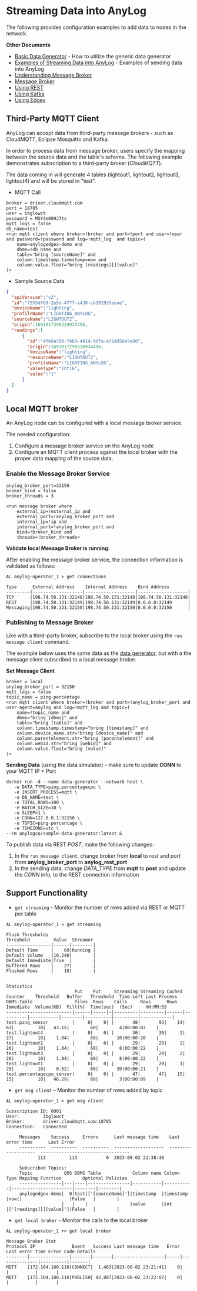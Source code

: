 # Streaming Data into AnyLog 

The following provides configuration examples to add data to nodes in the network. 

**Other Documents**
* [Basic Data Generator](Data%20Generator.md) - How to utilize the generic data generator
* [Examples of Streaming Data into AnyLog](../examples/Streaming%20Data%20into%20AnyLog.md) - Examples of sending data into AnyLog 
* [Understanding Message Broker](../background%20processes.md#message-broker)
* [Message Broker](../message%20broker.md)
* [Using REST](../using%20rest.md)
* [Using Kafka](../using%20kafka.md)
* [Using Edgex](../using%20edgex.md)

## Third-Party MQTT Client 
AnyLog can accept data from third-party message brokers - such as CloudMQTT, Eclipse Mosquitto and Kafka. 

In order to process data from message broker, users specify the mapping between the source data and the table's 
schema. The following example demonstrates subscription to a third-party broker (_CloudMQTT_). 

The data coming in will generate 4 tables (lightout1, lightout2, lightout3, lightout4) and will be stored in "test".  

* MQTT Call 
```anylog
broker = driver.cloudmqtt.com
port = 18785
user = ibglowct
password = MSY4e009J7ts
mqtt_logs = false 
db_name=test 
<run mqtt client where broker=!broker and port=!port and user=!user and password=!password and log=!mqtt_log  and topic=(
    name=anylogedgex-demo and 
    dbms=!db_name and 
    table="bring [sourceName]" and 
    column.timestamp.timestamp=now and 
    column.value.float="bring [readings][][value]"
)>	
```

* Sample Source Data 
```json
{
  "apiVersion":"v2",
  "id":"7555df69-2e5d-4777-a438-cb191935eeae",
  "deviceName":"lighting",
  "profileName":"LIGHTING_ANYLOG",
  "sourceName":"LIGHTOUT2",
  "origin":1691017298310934496,
  "readings":[
      {
        "id":"4f68a700-74b3-4b14-90fa-a764d56e5e00",
        "origin":1691017298310934496,
        "deviceName":"lighting",
        "resourceName":"LIGHTOUT2",
        "profileName":"LIGHTING_ANYLOG",
        "valueType":"Int16",
        "value":"1"
      }
  ]
}	
```

## Local MQTT broker 
An AnyLog node can be configured with a local message broker service.
   
The needed configuration:  
1. Configure a message broker service on the AnyLog node 
2. Configure an MQTT client process against the local broker with the proper data mapping of the source data.

### Enable the Message Broker Service
```anylog
anylog_broker_port=32150 
broker_bind = false 
broker_threads = 3

<run message broker where
    external_ip=!external_ip and 
    external_port=!anylog_broker_port and
    internal_ip=!ip and 
    internal_port=!anylog_broker_port and
    bind=!broker_bind and 
    threads=!broker_threads>
```

**Validate local Message Broker is running**: 

After enabling the message broker service, the connection information is validated as follows:  
```anylog
AL anylog-operator_1 > get connections

Type      External Address    Internal Address    Bind Address        
---------|-------------------|-------------------|-------------------|
TCP      |198.74.50.131:32148|198.74.50.131:32148|198.74.50.131:32148|
REST     |198.74.50.131:32149|198.74.50.131:32149|0.0.0.0:32149      |
Messaging|198.74.50.131:32150|198.74.50.131:32150|0.0.0.0:32150      |
```

### Publishing to Message Broker 
Like with a third-party broker, subscribe to the local broker using the `run message client` command.
 
The example below uses the same data as the [data generator](Data%20Generator.md), but with a the message client subscribed to
a local message broker. 
 
**Set Message Client**
```anylog
broker = local
anylog_broker_port = 32150 
mqtt_logs = false 
topic_name = ping-percentage
<run mqtt client where broker=!broker and port=!anylog_broker_port and user-agent=anylog and log=!mqtt_log and topic=(
    name=!topic_name and
    dbms="bring [dbms]" and
    table="bring [table]" and
    column.timestamp.timestamp="bring [timestamp]" and
    column.device_name.str="bring [device_name]" and
    column.parentelement.str="bring [parentelement]" and
    column.webid.str="bring [webid]" and
    column.value.float="bring [value]"
)> 
```

**Sending Data** (using the data simulator) - make sure to update **CONN** to your MQTT IP + Port 
 
```shell
docker run -d --name data-generator --network host \
   -e DATA_TYPE=ping,percentagecpu \
   -e INSERT_PROCESS=mqtt \
   -e DB_NAME=test \
   -e TOTAL_ROWS=100 \
   -e BATCH_SIZE=10 \
   -e SLEEP=1 \
   -e CONN=127.0.0.1:32150 \
   -e TOPIC=ping-percentage \
   -e TIMEZONE=utc \
--rm anylogco/sample-data-generator:latest &
```

To publish data via REST _POST_, make the following changes: 
1. In the `run message client`, change _broker_ from **local** to _rest_ and _port_ from **anylog_broker_port** to **anylog_rest_port**
2. In the sending data, change _DATA_TYPE_ from **mqtt** to **post** and update the _CONN_ info, to the REST connection information

## Support Functionality  
* `get streaming` - Monitor the number of rows added via REST or MQTT per table
```anylog
AL anylog-operator_1 > get streaming 

Flush Thresholds
Threshold         Value  Streamer 
-----------------|------|--------|
Default Time     |    60|Running |
Default Volume   |10,240|        |
Default Immediate|True  |        |
Buffered Rows    |    27|        |
Flushed Rows     |    10|        |


Statistics
                          Put    Put     Streaming Streaming Cached Counter    Threshold   Buffer   Threshold  Time Left Last Process 
DBMS-Table                files  Rows    Calls     Rows      Rows   Immediate  Volume(KB)  Fill(%)  Time(sec)  (Sec)     HH:MM:SS     
-------------------------|------|-----|-|---------|---------|------|----------|-----------|--------|----------|---------|------------|
test.ping_sensor         |     0|    0| |       48|       93|    14|        63|         10|   43.15|        60|        4|00:00:07    |
test.lightout4           |     0|    0| |       30|       30|     2|        27|         10|    1.04|        60|       10|00:00:20    |
test.lightout2           |     0|    0| |       29|       29|     2|        26|         10|    1.04|        60|        8|00:00:22    |
test.lightout3           |     0|    0| |       29|       29|     2|        26|         10|    1.04|        60|        8|00:00:22    |
test.lightout1           |     0|    0| |       29|       29|     1|        25|         10|    0.52|        60|       39|00:00:21    |
test.percentagecpu_sensor|     0|    0| |       47|       47|    15|        15|         10|   46.29|        60|        3|00:00:09    |
```

* `get msg client` – Monitor the number of rows added by topic 
```anylog
AL anylog-operator_1 > get msg client 

Subscription ID: 0001
User:         ibglowct
Broker:       driver.cloudmqtt.com:18785
Connection:   Connected

     Messages    Success     Errors      Last message time    Last error time      Last Error
     ----------  ----------  ----------  -------------------  -------------------  ----------------------------------
            113         113           0  2023-08-02 22:38:40
     
     Subscribed Topics:
     Topic            QOS DBMS Table            Column name Column Type Mapping Function        Optional Policies 
     ----------------|---|----|----------------|-----------|-----------|-----------------------|--------|--------|
     anylogedgex-demo|  0|test|['[sourceName]']|timestamp  |timestamp  |now()                  |False   |        |
                     |   |    |                |value      |int        |['[readings][][value]']|False   |        |
```

* `get local broker` - Monitor the calls to the local broker
```anylog
AL anylog-operator_1 +> get local broker

Message Broker Stat
Protocol IP              Event   Success Last message time   Error Last error time Error Code Details 
--------|---------------|-------|-------|-------------------|-----|---------------|----------|-------|
MQTT    |172.104.180.110|CONNECT|  1,463|2023-08-02 23:21:41|    0|               |          |       |
MQTT    |172.104.180.110|PUBLISH| 43,887|2023-08-02 23:22:07|    0|               |          |       |
```